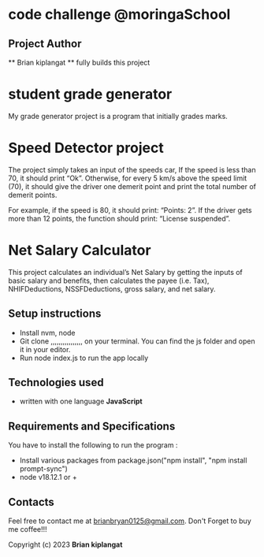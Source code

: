 # code challenge @moringaSchool

## Project Author
** Brian kiplangat ** fully builds this project

# student grade generator
My grade generator project is a program that initially grades marks.

# Speed Detector project

The project simply takes an input of the speeds car, If the speed is less than 70, it should print “Ok”.
 Otherwise, for every 5 km/s above the speed limit (70), 
 it should give the driver one demerit point and print the total number of demerit points.

For example, if the speed is 80, it should print: “Points: 2”. If the driver gets more than 12 points, 
the function should print: “License suspended”.




# Net Salary Calculator
This project calculates an individual’s Net Salary by getting the inputs of basic salary and benefits, 
then calculates the payee (i.e. Tax), NHIFDeductions, NSSFDeductions, gross salary, and net salary.



## Setup instructions
* Install nvm, node
* Git clone ,,,,,,,,,,,,,,,, on your terminal. You can find the js folder and open it in your editor.
* Run node index.js to run the app locally

## Technologies used
* written with one language **JavaScript** 

## Requirements and Specifications
 You have to install the following to run the program  :

* Install various packages from package.json("npm install", "npm install    prompt-sync")
* node v18.12.1  or +

## Contacts
Feel free to contact me at brianbryan0125@gmail.com.  Don't Forget to buy me coffee!!!

Copyright (c) 2023 **Brian kiplangat**